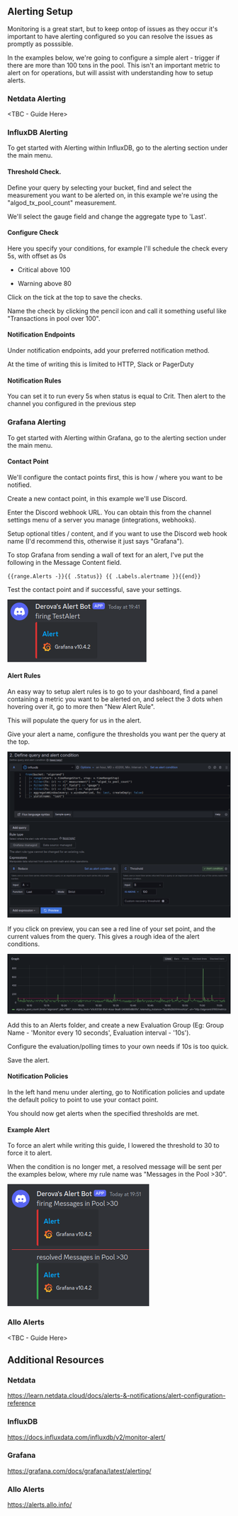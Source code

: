 ## Alerting Setup

Monitoring is a great start, but to keep ontop of issues as they occur it's important to have alerting configured so you can resolve the issues as promptly as posssible.

In the examples below, we're going to configure a simple alert - trigger if there are more than 100 txns in the pool.
This isn't an important metric to alert on for operations, but will assist with understanding how to setup alerts.

### Netdata Alerting

<TBC - Guide Here>

### InfluxDB Alerting

To get started with Alerting within InfluxDB, go to the alerting section under the main menu.

#### Threshold Check.

Define your query by selecting your bucket, find and select the measurement you want to be alerted on, in this example we're using the "algod_tx_pool_count" measurement.

We'll select the gauge field and change the aggregate type to 'Last'.

#### Configure Check

Here you specify your conditions, for example I'll schedule the check every 5s, with offset as 0s

- Critical above 100

- Warning above 80

Click on the tick at the top to save the checks.

Name the check by clicking the pencil icon and call it something useful like "Transactions in pool over 100".

#### Notification Endpoints

Under notification endpoints, add your preferred notification method.

At the time of writing this is limited to HTTP, Slack or PagerDuty

#### Notification Rules

You can set it to run every 5s when status is equal to Crit. Then alert to the channel you configured in the previous step

### Grafana Alerting

To get started with Alerting within Grafana, go to the alerting section under the main menu.

#### Contact Point

We'll configure the contact points first, this is how / where you want to be notified.

Create a new contact point, in this example we'll use Discord.

Enter the Discord webhook URL. You can obtain this from the channel settings menu of a server you manage (integrations, webhooks).

Setup optional titles / content, and if you want to use the Discord web hook name (I'd recommend this, otherwise it just says "Grafana").

To stop Grafana from sending a wall of text for an alert, I've put the following in the Message Content field.

```
{{range.Alerts -}}{{ .Status}} {{ .Labels.alertname }}{{end}}
```

Test the contact point and if successful, save your settings.

![Grafana_Test](images/grafana_test_alert.png)

#### Alert Rules

An easy way to setup alert rules is to go to your dashboard, find a panel containing a metric you want to be alerted on, and select the 3 dots when hovering over it, go to more then "New Alert Rule".

This will populate the query for us in the alert.

Give your alert a name, configure the thresholds you want per the query at the top.

![Grafana_Example](images/grafana_alert_1.png)

If you click on preview, you can see a red line of your set point, and the current values from the query. This gives a rough idea of the alert conditions.

![Grafana_Preview](images/grafana_alert_preview.png)

Add this to an Alerts folder, and create a new Evaluation Group (Eg: Group Name - 'Monitor every 10 seconds', Evaluation interval - '10s').

Configure the evaluation/polling times to your own needs if 10s is too quick.

Save the alert.

#### Notification Policies

In the left hand menu under alerting, go to Notification policies and update the default policy to point to use your contact point.

You should now get alerts when the specified thresholds are met.

#### Example Alert

To force an alert while writing this guide, I lowered the threshold to 30 to force it to alert.

When the condition is no longer met, a resolved message will be sent per the examples below, where my rule name was "Messages in the Pool >30".

![Grafana_Resolved](images/grafana_discord_resolved.png)

### Allo Alerts

<TBC - Guide Here>



## Additional Resources

### Netdata
https://learn.netdata.cloud/docs/alerts-&-notifications/alert-configuration-reference

### InfluxDB
https://docs.influxdata.com/influxdb/v2/monitor-alert/

### Grafana
https://grafana.com/docs/grafana/latest/alerting/

### Allo Alerts
https://alerts.allo.info/

